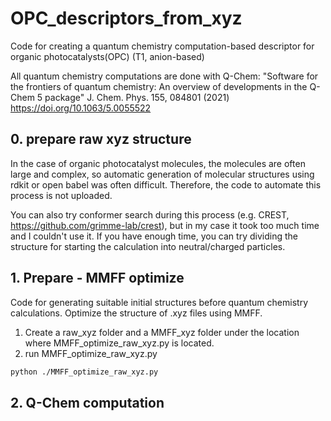 # OPC_descriptors_from_xyz
Code for creating a quantum chemistry computation-based descriptor for organic photocatalysts(OPC) (T1, anion-based)

All quantum chemistry computations are done with Q-Chem: 
"Software for the frontiers of quantum chemistry:
   An overview of developments in the Q-Chem 5 package"
   J. Chem. Phys. 155, 084801 (2021)
   https://doi.org/10.1063/5.0055522

## 0. prepare raw xyz structure
In the case of organic photocatalyst molecules, the molecules are often large and complex, so automatic generation of molecular structures using rdkit or open babel was often difficult.
Therefore, the code to automate this process is not uploaded.

You can also try conformer search during this process (e.g. CREST, https://github.com/grimme-lab/crest), but in my case it took too much time and I couldn't use it.
If you have enough time, you can try dividing the structure for starting the calculation into neutral/charged particles.

## 1. Prepare - MMFF optimize
Code for generating suitable initial structures before quantum chemistry calculations. Optimize the structure of .xyz files using MMFF.

1. Create a raw_xyz folder and a MMFF_xyz folder under the location where MMFF_optimize_raw_xyz.py is located.
2. run MMFF_optimize_raw_xyz.py
```bash
python ./MMFF_optimize_raw_xyz.py
```

## 2. Q-Chem computation
